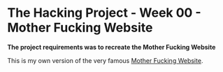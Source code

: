 # The Hacking Project - Week 00 - Mother Fucking Website

**The project requirements was to recreate the Mother Fucking Website**

This is my own version of the very famous [Mother Fucking Website](http://motherfuckingwebsite.com/).